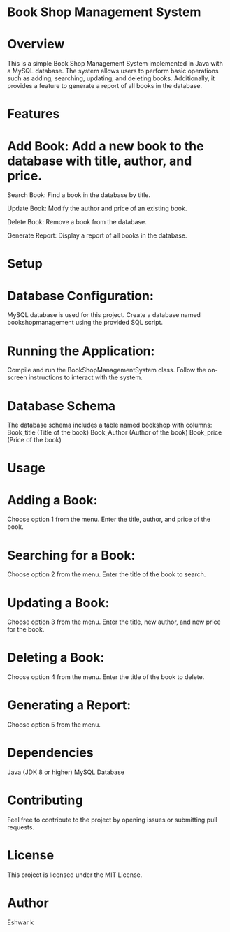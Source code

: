 # Book Shop Management System
# Overview
This is a simple Book Shop Management System implemented in Java with a MySQL database. The system allows users to perform basic operations such as adding, searching, updating, and deleting books. Additionally, it provides a feature to generate a report of all books in the database.

# Features
# Add Book: Add a new book to the database with title, author, and price.

Search Book: Find a book in the database by title.

Update Book: Modify the author and price of an existing book.

Delete Book: Remove a book from the database.

Generate Report: Display a report of all books in the database.

# Setup
# Database Configuration:
MySQL database is used for this project.
Create a database named bookshopmanagement using the provided SQL script.

# Running the Application:
Compile and run the BookShopManagementSystem class.
Follow the on-screen instructions to interact with the system.

# Database Schema
The database schema includes a table named bookshop with columns:
Book_title (Title of the book)
Book_Author (Author of the book)
Book_price (Price of the book)

# Usage
# Adding a Book:
Choose option 1 from the menu.
Enter the title, author, and price of the book.

# Searching for a Book:
Choose option 2 from the menu.
Enter the title of the book to search.

# Updating a Book:
Choose option 3 from the menu.
Enter the title, new author, and new price for the book.

# Deleting a Book:
Choose option 4 from the menu.
Enter the title of the book to delete.

# Generating a Report:
Choose option 5 from the menu.

# Dependencies
Java (JDK 8 or higher)
MySQL Database

# Contributing
Feel free to contribute to the project by opening issues or submitting pull requests.

# License
This project is licensed under the MIT License.

# Author
Eshwar k
